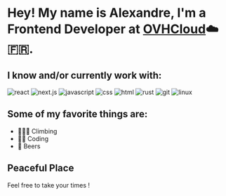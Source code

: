 # Hey! My name is Alexandre, I'm a Frontend Developer at [OVHCloud](https://www.ovhcloud.com/en/)☁️🇫🇷.

## I know and/or currently work with:

![react](https://img.shields.io/badge/react-61dafb?style=for-the-badge&logo=react&logoColor=black)
![next.js](https://img.shields.io/badge/next.js-000000?style=for-the-badge&logo=next.js&logoColor=white)
![javascript](https://img.shields.io/badge/javascript-f7df1e?&style=for-the-badge&logo=javascript&logoColor=black)
![css](https://img.shields.io/badge/css-007acc?&style=for-the-badge&logo=css3&logoColor=white)
![html](https://img.shields.io/badge/html-ec642a?&style=for-the-badge&logo=html5&logoColor=white)
![rust](https://img.shields.io/badge/rust-fcc624?style=for-the-badge&logo=rust&logoColor=black)
![git](https://img.shields.io/badge/git-f05032?style=for-the-badge&logo=git&logoColor=white)
![linux](https://img.shields.io/badge/linux-fcc624?style=for-the-badge&logo=linux&logoColor=black)

## Some of my favorite things are:

- 🧗🏻‍♂️ Climbing
- 🧑‍💻 Coding
- 🍺 Beers

## Peaceful Place

Feel free to take your times !
